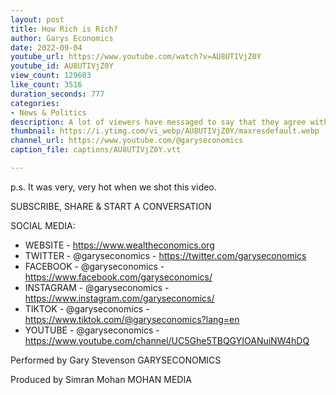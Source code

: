 ```yaml
---
layout: post
title: How Rich is Rich?
author: Garys Economics
date: 2022-09-04
youtube_url: https://www.youtube.com/watch?v=AU8UTIVjZ0Y
youtube_id: AU8UTIVjZ0Y
view_count: 129603
like_count: 3516
duration_seconds: 777
categories:
- News & Politics
description: A lot of viewers have messaged to say that they agree with the message, but worry that Gary is suggesting taxing them more, so Gary takes a moment out to explain the the difference between Rich & Super Rich.
thumbnail: https://i.ytimg.com/vi_webp/AU8UTIVjZ0Y/maxresdefault.webp
channel_url: https://www.youtube.com/@garyseconomics
caption_file: captions/AU8UTIVjZ0Y.vtt

---
```


p.s. It was very, very hot when we shot this video.


SUBSCRIBE, SHARE & START A CONVERSATION


SOCIAL MEDIA:
- WEBSITE - https://www.wealtheconomics.org
- TWITTER - @garyseconomics - https://twitter.com/garyseconomics
- FACEBOOK - @garyseconomics - https://www.facebook.com/garyseconomics/
- INSTAGRAM - @garyseconomics - https://www.instagram.com/garyseconomics/
- TIKTOK - @garyseconomics - https://www.tiktok.com/@garyseconomics?lang=en
- YOUTUBE - @garyseconomics - https://www.youtube.com/channel/UC5Ghe5TBQGYIOANuiNW4hDQ


Performed by Gary Stevenson
GARYSECONOMICS


Produced by Simran Mohan
MOHAN MEDIA
